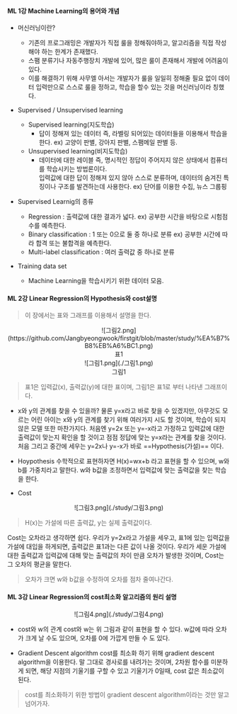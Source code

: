 #### ML 1강 Machine Learning의 용어와 개념
+ 머신러닝이란?
	- 기존의 프로그래밍은 개발자가 직접 룰을 정해줘야하고, 알고리즘을 직접 작성해야 하는 한계가 존재했다.
	- 스팸 분류기나 자동주행장치 개발에 있어, 많은 룰이 존재해서 개발에 어려움이 있다.
	- 이를 해결하기 위해 사무엘 아서는 개발자가 룰을 일일히 정해줄 필요 없이 데이터 입력만으로 스스로 룰을 정하고, 학습을 할수 있는 것을 머신러닝이라 칭했다.

+ Supervised / Unsupervised learning
	- Supervised learning(지도학습)
	 	- 답이 정해져 있는 데이터 즉, 라벨링 되어있는 데이터들을 이용해서 학습을 한다.
	 	ex) 고양이 판별, 강아지 판별, 스팸메일 판별 등.
    - Unsupervised learning(비지도학습)
    	- 데이터에 대한 레이블 즉, 명시적인 정답이 주어지지 않은 상태에서 컴퓨터를 학습시키는 방법론이다.     
    	입력값에 대한 답이 정해져 있지 않아 스스로 분류하며, 데이터의 숨겨진 특징이나 구조를 발견하는데 사용한다.
    	ex) 단어를 이용한 수집, 뉴스 그룹핑

+ Supervised Learnig의 종류
	- Regression : 출력값에 대한 결과가 넓다.
	ex) 공부한 시간을 바탕으로 시험점수를 예측한다.
    - Binary classification : 1 또는 0으로 둘 중 하나로 분류
    ex) 공부한 시간에 따라 합격 또는 불합격을 예측한다.
    - Multi-label classification : 여러 출력값 중 하나로 분류

+ Training data set
 	- Machine Learning을 학습시키기 위한 데이터 모음.

#### ML 2강 Linear Regression의 Hypothesis와 cost설명
> 이 장에서는 표와 그래프를 이용해서 설명을 한다.

<center> ![그림2.png](https://github.com/Jangbyeongwook/firstgit/blob/master/study/%EA%B7%B8%EB%A6%BC1.png)</center> <center> 표1 </center>


<center>![그림1.png](./그림1.png)</center> <center> 그림1 </center>


>표1은 입력값(x), 출력값(y)에 대한 표이며, 그림1은 표1로 부터 나타낸 그래프이다.

+ x와 y의 관계를 찾을 수 있을까?
 물론 y=x라고 바로 찾을 수 있겠지만, 아무것도 모르는 어린 아이는 x와 y의 관계를 찾기 위해 여러가지 시도 할 것이며, 학습이 되지 않은 모델 또한 마찬가지다. 
 처음엔 y=2x 또는 y=-x라고 가정하고 입력값에 대한 출력값이 맞는지 확인을 할 것이고 점점 정답에 맞는 y=x라는 관계를 찾을 것이다. 
 처음 그리고 중간에 세우는 y=2x나 y=-x가 바로 ==Hypothesis(가설)== 이다.

+ Hoypothesis
 수학적으로 표현하자면 H(x)=wx+b 라고 표현을 할 수 있으며, w와 b를 가중치라고 말한다.
 w와 b값을 조정하면서 입력값에 맞는 출력값을 찾는 학습을 한다.

+ Cost
<center>![그림3.png](./study/그림3.png)</center>

> H(x)는 가설에 따른 출력값, y는 실제 출력값이다.

 Cost는 오차라고 생각하면 쉽다. 우리가 y=2x라고 가설을 세우고, 표1에 있는 입력값을 가설에 대입을 하게되면, 출력값은 표1과는 다른 값이 나올 것이다.
 우리가 세운 가설에 대한 출력값과 입력값에 대해 맞는 출력값의 차이 만큼 오차가 발생한 것이며, Cost는 그 오차의 평균을 말한다.
> 오차가 크면 w와 b값을 수정하여 오차를 점차 줄여나간다.

#### ML 3강 Linear Regression의 cost최소화 알고리즘의 원리 설명


<center> ![그림4.png](./study/그림4.png) </center>

+ cost와 w의 관계
 cost와 w는 위 그림과 같이 표현을 할 수 있다. w값에 따라 오차가 크게 날 수도 있으며, 오차를 0에 가깝게 만들 수 도 있다.
 
+ Gradient Descent algorithm
 cost를 최소화 하기 위해 gradient descent algorithm을 이용한다. 말 그대로 경사로를 내려가는 것이며, 2차원 함수를 미분하게 되면, 해당 지점의 기울기를 구할 수 있고 기울기가 0일때, cost 값은 최소값이 된다.
> cost를 최소화하기 위한 방법이 gradient descent algorithm이라는 것만 알고 넘어가자.

